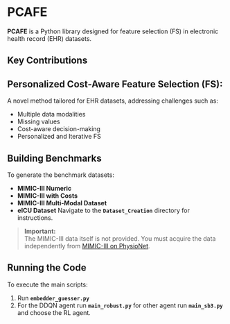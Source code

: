 # **PCAFE**

**PCAFE** is a Python library designed for feature selection (FS) in electronic health record (EHR) datasets.

## **Key Contributions**

## **Personalized Cost-Aware Feature Selection (FS):**  
  A novel method tailored for EHR datasets, addressing challenges such as:  
  - Multiple data modalities  
  - Missing values  
  - Cost-aware decision-making
  - Personalized and Iterative FS 

## **Building Benchmarks**

To generate the benchmark datasets:  
- **MIMIC-III Numeric**  
- **MIMIC-III with Costs**  
- **MIMIC-III Multi-Modal Dataset**  
- **eICU Dataset**
Navigate to the **`Dataset_Creation`** directory for instructions.



> **Important:**  
> The MIMIC-III data itself is not provided. You must acquire the data independently from [MIMIC-III on PhysioNet](https://mimic.physionet.org/).

## **Running the Code**

To execute the main scripts:  
1. Run **`embedder_guesser.py`**
2. For the DDQN agent run **`main_robust.py`**
   for other agent run **`main_sb3.py`** and choose the RL agent.
